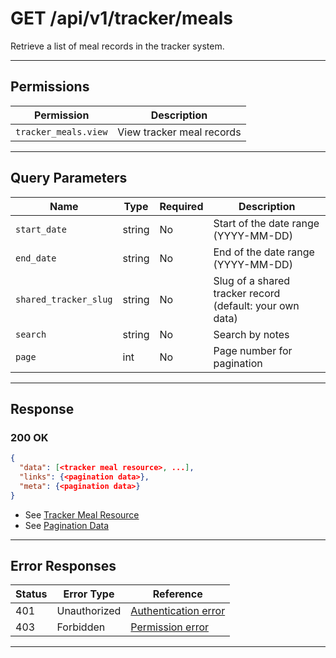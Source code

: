 # GET /api/v1/tracker/meals

Retrieve a list of meal records in the tracker system.


---

## Permissions
| Permission                   | Description                      |
|------------------------------|----------------------------------|
| `tracker_meals.view`         | View tracker meal records        |

---

## Query Parameters
| Name                | Type    | Required | Description                                                      |
|---------------------|---------|----------|------------------------------------------------------------------|
| `start_date`        | string  | No       | Start of the date range (YYYY-MM-DD)                             |
| `end_date`          | string  | No       | End of the date range (YYYY-MM-DD)                               |
| `shared_tracker_slug`| string | No       | Slug of a shared tracker record (default: your own data)         |
| `search`            | string  | No       | Search by notes                                                  |
| `page`              | int     | No       | Page number for pagination                                       |

---

## Response

### 200 OK
```json
{
  "data": [<tracker meal resource>, ...],
  "links": {<pagination data>},
  "meta": {<pagination data>}
}
```
- See [Tracker Meal Resource](tracker_meal_resource.md)
- See [Pagination Data](../../_globals/pagination-data.md)

---

## Error Responses
| Status | Error Type         | Reference                                                      |
|--------|--------------------|----------------------------------------------------------------|
| 401    | Unauthorized       | [Authentication error](../../_globals/authentication-errors.md) |
| 403    | Forbidden          | [Permission error](../../_globals/permission-errors.md)         |

---
